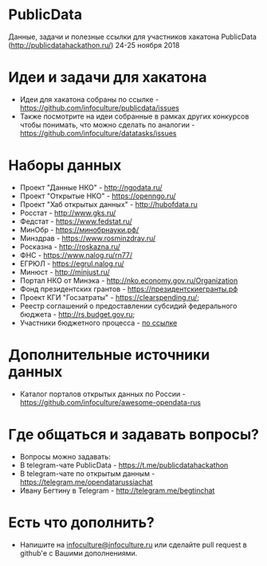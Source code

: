 # PublicData
Данные, задачи и полезные ссылки для участников хакатона PublicData (http://publicdatahackathon.ru/) 24-25 ноября 2018

# Идеи и задачи для хакатона

* Идеи для хакатона собраны по ссылке - https://github.com/infoculture/publicdata/issues
* Также посмотрите на идеи собранные в рамках других конкурсов чтобы понимать, что можно сделать по аналогии -
https://github.com/infoculture/datatasks/issues

# Наборы данных
* Проект "Данные НКО" - http://ngodata.ru/
* Проект "Открытые НКО" - https://openngo.ru/
* Проект "Хаб открытых данных" - http://hubofdata.ru
* Росстат - http://www.gks.ru/
* Федстат - https://www.fedstat.ru/
* МинОбр - https://минобрнауки.рф/
* Минздрав - https://www.rosminzdrav.ru/
* Росказна - http://roskazna.ru/
* ФНС - https://www.nalog.ru/rn77/
* ЕГРЮЛ - https://egrul.nalog.ru/
* Минюст - http://minjust.ru/
* Портал НКО от Минэка - http://nko.economy.gov.ru/Organization
* Фонд президентских грантов - https://президентскиегранты.рф
* Проект КГИ "Госзатраты" - https://clearspending.ru/;
* Реестр соглашений о предоставлении субсидий федерального бюджета - http://rs.budget.gov.ru;
* Участники бюджетного процесса - [по ссылке](http://budget.gov.ru/epbs/faces/p/%D0%91%D1%8E%D0%B4%D0%B6%D0%B5%D1%82/%D0%A0%D0%B0%D1%81%D1%85%D0%BE%D0%B4%D1%8B/%D0%A0%D0%B5%D0%B5%D1%81%D1%82%D1%80%20%D1%83%D1%87%D0%B0%D1%81%D1%82%D0%BD%D0%B8%D0%BA%D0%BE%D0%B2%20%D0%B8%20%D0%BD%D0%B5%D1%83%D1%87%D0%B0%D1%81%D1%82%D0%BD%D0%B8%D0%BA%D0%BE%D0%B2%20%D0%B1%D1%8E%D0%B4%D0%B6%D0%B5%D1%82%D0%BD%D0%BE%D0%B3%D0%BE%20%D0%BF%D1%80%D0%BE%D1%86%D0%B5%D1%81%D1%81%D0%B0?_afrWindowId=null&_afrLoop=20949468047312890&_adf.ctrl-state=12uob1raph_74&_afrWindowMode=0#!%40%40%3F_afrWindowId%3Dnull%26_afrLoop%3D20949468047312890%26_afrWindowMode%3D0%26_adf.ctrl-state%3Df0kpa09o_4&regionId=45)

# Дополнительные источники данных

* Каталог порталов открытых данных по России - https://github.com/infoculture/awesome-opendata-rus

# Где общаться и задавать вопросы?

* Вопросы можно задавать:
* В telegram-чате PublicData - https://t.me/publicdatahackathon
* В telegram-чате по открытым данным - https://telegram.me/opendatarussiachat
* Ивану Бегтину в Telegram - http://telegram.me/begtinchat

# Есть что дополнить?

* Напишите на infoculture@infoculture.ru или сделайте pull request в github'е с Вашими дополнениями.
